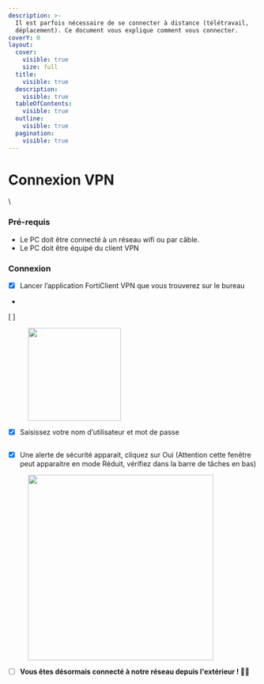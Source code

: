 ```yaml
---
description: >-
  Il est parfois nécessaire de se connecter à distance (télétravail,
  déplacement). Ce document vous explique comment vous connecter.
coverY: 0
layout:
  cover:
    visible: true
    size: full
  title:
    visible: true
  description:
    visible: true
  tableOfContents:
    visible: true
  outline:
    visible: true
  pagination:
    visible: true
---
```


# Connexion VPN

\


### Pré-requis

* Le PC doit être connecté à un réseau wifi ou par câble.
* Le PC doit être équipé du client VPN&#x20;



### Connexion

* [x] Lancer l’application FortiClient VPN que vous trouverez sur le bureau&#x20;
*
[ ] 
    <figure><img src="https://images.sftcdn.net/images/t_app-icon-m/p/87f45a9e-96d4-11e6-b8fa-00163ec9f5fa/1944140565/fortinet-icon.png" alt="" width="188"><figcaption></figcaption></figure>
* [x] Saisissez votre nom d’utilisateur et mot de passe

<figure><img src="../.gitbook/assets/Capture d&#x27;écran 2024-08-02 155147.png" alt=""><figcaption></figcaption></figure>



* [x] Une alerte de sécurité apparait, cliquez sur Oui (Attention cette fenêtre peut apparaitre en mode Réduit, vérifiez dans la barre de tâches en bas)



<figure><img src="https://i.imgur.com/hKW1Jh0.png" alt="" width="375"><figcaption></figcaption></figure>

* [ ] **Vous êtes désormais connecté à notre réseau depuis l'extérieur ! 🥳🥳**
